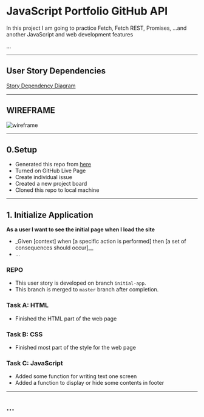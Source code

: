 # JavaScript Portfolio GitHub API

In this project I am going to practice Fetch, Fetch REST, Promises, ...and another JavaScript and web development features

...

---

## User Story Dependencies

[Story Dependency Diagram](https://excalidraw.com/)

---

## WIREFRAME

![wireframe]()

---

## 0.Setup

- Generated this repo from [here](https://github.com/HackYourFutureBelgium/starter-basic-import-export)
- Turned on GitHub Live Page
- Create individual issue
- Created a new project board
- Cloned this repo to local machine

---

## 1. Initialize Application

**As a user I want to see the initial page when I load the site**

- \_Given [context] when [a specific action is performed] then [a set of consequences should occur]\_\_
- ...

### REPO

- This user story is developed on branch `initial-app`.
- This branch is merged to `master` branch after completion.

### Task A: HTML

- Finished the HTML part of the web page

### Task B: CSS

- Finished most part of the style for the web page

### Task C: JavaScript

- Added some function for writing text one screen
- Added a function to display or hide some contents in footer

---

## ...
